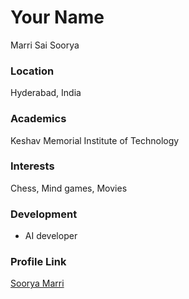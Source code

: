 # Your Name
Marri Sai Soorya

### Location

Hyderabad, India

### Academics
Keshav Memorial Institute of Technology

### Interests

Chess, Mind games, Movies

### Development

- AI developer

### Profile Link

[Soorya Marri](https://github.com/M-SAI-SOORYA)
